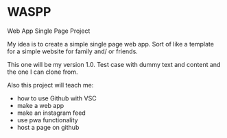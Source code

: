 # WASPP
Web App Single Page Project

My idea is to create a simple single page web app. 
Sort of like a template for a simple website for family and/ or friends. 

This one will be my version 1.0. 
Test case with dummy text and content and the one I can clone from. 

Also this project will teach me: 
- how to use Github with VSC
- make a web app
- make an instagram feed 
- use pwa functionality
- host a page on github

